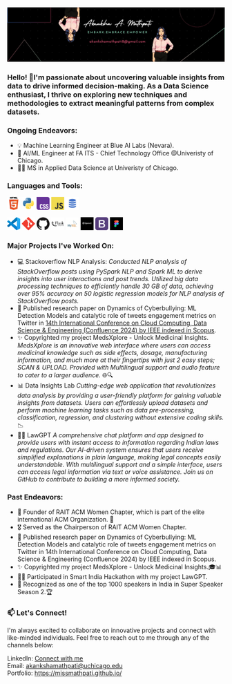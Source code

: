 ### 
![Banner](https://github.com/missmathpati/missmathpati/blob/main/Images/Github%20Image.png?raw=true)
<br>
### Hello! 👋I'm passionate about uncovering valuable insights from data to drive informed decision-making. As a Data Science enthusiast, I thrive on exploring new techniques and methodologies to extract meaningful patterns from complex datasets.

### Ongoing Endeavors:
- 💡 Machine Learning Engineer at Blue AI Labs (Nevara).
- 🔭 AI/ML Engineer at FA ITS - Chief Technology Office @Univeristy of Chicago.
-  👩‍🎓 MS in Applied Data Science at Univeristy of Chicago.  

### Languages and Tools: 

<code><img height="30" src="https://raw.githubusercontent.com/github/explore/80688e429a7d4ef2fca1e82350fe8e3517d3494d/topics/html/html.png"></code>
<code><img height="30" src="https://raw.githubusercontent.com/github/explore/80688e429a7d4ef2fca1e82350fe8e3517d3494d/topics/python/python.png"></code>
<code><img height="30" src="https://raw.githubusercontent.com/github/explore/80688e429a7d4ef2fca1e82350fe8e3517d3494d/topics/css/css.png"></code>
<code><img height="30" src="https://raw.githubusercontent.com/github/explore/80688e429a7d4ef2fca1e82350fe8e3517d3494d/topics/javascript/javascript.png"></code>
<code><img height="30" src="https://raw.githubusercontent.com/github/explore/80688e429a7d4ef2fca1e82350fe8e3517d3494d/topics/sql/sql.png"></code>
<br>

<code><img height="30" src="https://raw.githubusercontent.com/github/explore/80688e429a7d4ef2fca1e82350fe8e3517d3494d/topics/visual-studio-code/visual-studio-code.png"></code>
<code><img height="30" src="https://raw.githubusercontent.com/github/explore/80688e429a7d4ef2fca1e82350fe8e3517d3494d/topics/git/git.png"></code>
<code><img height="30" src="https://raw.githubusercontent.com/github/explore/78df643247d429f6cc873026c0622819ad797942/topics/github/github.png"></code>
<code><img height="30" src="https://raw.githubusercontent.com/github/explore/80688e429a7d4ef2fca1e82350fe8e3517d3494d/topics/flask/flask.png"></code>
<code><img height="30" src="https://raw.githubusercontent.com/github/explore/80688e429a7d4ef2fca1e82350fe8e3517d3494d/topics/mysql/mysql.png"></code>
<code><img height="30" src="https://github.com/github/explore/blob/main/topics/chatgpt/chatgpt.png"></code>
<code><img height="30" src="https://github.com/github/explore/blob/main/topics/bootstrap/bootstrap.png"></code>
<code><img height="30" src="https://github.com/github/explore/blob/main/topics/figma/figma.png"></code>

### Major Projects I've Worked On:
- 💻 Stackoverflow NLP Analysis: _Conducted NLP analysis of StackOverflow posts using PySpark NLP and Spark ML to derive insights into user interactions and post trends. Utilized big data processing techniques to efficiently handle 30 GB of data, achieving over 95% accuracy on 50 logistic regression models for NLP analysis of StackOverflow posts._
- 📃 Published research paper on Dynamics of Cyberbullying: ML Detection Models and catalytic role of tweets engagement metrics on Twitter in [14th International Conference on Cloud Computing, Data Science & Engineering (Confluence 2024) by IEEE indexed in Scopus](https://ieeexplore.ieee.org/document/10463218).
- ✨ Copyrighted my project MedsXplore - Unlock Medicinal Insights.
_MedsXplore is an innovative web interface where users can access medicinal knowledge such as side effects, dosage, manufacturing information, and much more at their fingertips with just 2 easy steps; SCAN & UPLOAD. Provided with Multilingual support and audio feature to cater to a larger audience._ 🌐🔍
- 📊 Data Insights Lab
  _Cutting-edge web application that revolutionizes data analysis by providing a user-friendly platform for gaining valuable insights from datasets. Users can effortlessly upload datasets and perform machine learning tasks such as data pre-processing, classification, regression, and clustering without extensive coding skills._ 📉
- 👩‍⚖️ LawGPT
  _A comprehensive chat platform and app designed to provide users with instant access to information regarding Indian laws and regulations. Our AI-driven system ensures that users receive simplified explanations in plain language, making legal concepts easily understandable. With multilingual support and a simple interface, users can access legal information via text or voice assistance. Join us on GitHub to contribute to building a more informed society._

### Past Endeavors:
- 💪 Founder of RAIT ACM Women Chapter, which is part of the elite international ACM Organization. 👩
- 🎖 Served as the Chairperson of RAIT ACM Women Chapter.
- 📃 Published research paper on Dynamics of Cyberbullying: ML Detection Models and catalytic role of tweets engagement metrics on Twitter in 14th International Conference on Cloud Computing, Data Science & 
      Engineering (Confluence 2024) by IEEE indexed in Scopus.
- ✨ Copyrighted my project MedsXplore - Unlock Medicinal Insights.🎓📊
- 👨‍⚖️ Participated in Smart India Hackathon with my project LawGPT.
- 🎤 Recognized as one of the top 1000 speakers in India in Super Speaker Season 2.🏆


### 📫 Let's Connect!
I'm always excited to collaborate on innovative projects and connect with like-minded individuals. Feel free to reach out to me through any of the channels below:

<p>
    LinkedIn: <a href="https://www.linkedin.com/in/akanksha-a-mathpati/" target="_blank">Connect with me</a><br>
    Email: <a href="mailto:akankshamathpati@uchicago.edu">akankshamathpati@uchicago.edu</a><br>
    Portfolio: <a href="https://missmathpati.github.io/" target="_blank">https://missmathpati.github.io/</a>
</p>


<!--
**missmathpati/missmathpati** is a ✨ _special_ ✨ repository because its `README.md` (this file) appears on your GitHub profile.


I am a Data Analytics enthussiast who's passioante about learning ways to gather insights from data in order to make informed decision. 

## Ongoing Endeavors:
⚡ Capstone project in Machine Learning.
🌱 Currently learning R language.
🔭 Working on Data Insights Lab - an innovative project for data enthusiasts like me. 🚀💡

## Major Projects I've Worked On:
📃 Published research paper on Dynamics of Cyberbullying: ML Detection Models and catalytic role of tweets engagement metrics on Twitter in 14th International Conference on Cloud Computing, Data Science & Engineering (Confluence 2024) by IEEE indexed in Scopus.
✨ Copyrighted my project MedsXplore - Unlock Medicinal Insights.
_MedsXplore is an innovative web interface where users can access medicinal knowledge such as side effects, dosage, manufacturing information, and much more at their fingertips with just 2 easy steps; SCAN & UPLOAD. Provided with Multilingual support and audio feature to cater to a larger audience._ 🌐🔍🎶

## Past Endeavors:
💪 Founder RAIT ACM Women Chapter, which is part of the elite international ACM Organization. 👩
🎖 Served as the Chairperson of RAIT ACM Women Chapter.
📃 Published research paper on Dynamics of Cyberbullying: ML Detection Models and catalytic role of tweets engagement metrics on Twitter in 14th International Conference on Cloud Computing, Data Science & Engineering (Confluence 2024) by IEEE indexed in Scopus.
✨ Copyrighted my project MedsXplore - Unlock Medicinal Insights.🎓📊
 
Languages worked with 


**Languages and Tools:**  

<code><img height="20" src="https://raw.githubusercontent.com/github/explore/80688e429a7d4ef2fca1e82350fe8e3517d3494d/topics/javascript/javascript.png"></code>
<code><img height="20" src="https://raw.githubusercontent.com/github/explore/80688e429a7d4ef2fca1e82350fe8e3517d3494d/topics/visual-studio-code/visual-studio-code.png"></code>
<code><img height="20" src="https://raw.githubusercontent.com/github/explore/80688e429a7d4ef2fca1e82350fe8e3517d3494d/topics/react/react.png"></code>
<code><img height="20" src="https://github.com/github/explore/blob/main/topics/chatgpt/chatgpt.png"></code>
<code><img height="20" src="https://github.com/github/explore/blob/main/topics/bootstrap/bootstrap.png"></code>


<!-- <img align="left" alt="React" width="26px" src="https://raw.githubusercontent.com/github/explore/80688e429a7d4ef2fca1e82350fe8e3517d3494d/topics/react/react.png" />
<img align="left" alt="Gatsby" width="26px" src="https://raw.githubusercontent.com/github/explore/e94815998e4e0713912fed477a1f346ec04c3da2/topics/gatsby/gatsby.png" />
<img align="left" alt="GraphQL" width="26px" src="https://raw.githubusercontent.com/github/explore/80688e429a7d4ef2fca1e82350fe8e3517d3494d/topics/graphql/graphql.png" />
<img align="left" alt="Node.js" width="26px" src="https://raw.githubusercontent.com/github/explore/80688e429a7d4ef2fca1e82350fe8e3517d3494d/topics/nodejs/nodejs.png" />-->


<!--<img align="left" alt="MongoDB" width="26px" src="https://raw.githubusercontent.com/github/explore/80688e429a7d4ef2fca1e82350fe8e3517d3494d/topics/mongodb/mongodb.png" />-->

<!--<img align="left" alt="HTML5" width="35px" src="https://raw.githubusercontent.com/github/explore/80688e429a7d4ef2fca1e82350fe8e3517d3494d/topics/terminal/terminal.png" />-->


<!--<img align="left" alt="HTML5" width="35px" src="https://raw.githubusercontent.com/github/explore/80688e429a7d4ef2fca1e82350fe8e3517d3494d/topics/django/django.png" />
<img align="left" alt="HTML5" width="35px" src="https://raw.githubusercontent.com/github/explore/80688e429a7d4ef2fca1e82350fe8e3517d3494d/topics/cpp/cpp.png" />-->

<!--<img align="left" alt="HTML5" width="35px" src="https://raw.githubusercontent.com/github/explore/80688e429a7d4ef2fca1e82350fe8e3517d3494d/topics/tailwind/tailwind.png" />-->

<!--<code><img height="30" src="https://raw.githubusercontent.com/github/explore/80688e429a7d4ef2fca1e82350fe8e3517d3494d/topics/sass/sass.png"></code>-->





